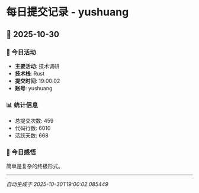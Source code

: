 # 每日提交记录 - yushuang

## 📅 2025-10-30

### 🎯 今日活动
- **主要活动**: 技术调研
- **技术栈**: Rust
- **提交时间**: 19:00:02
- **账号**: yushuang

### 📊 统计信息
- 总提交次数: 459
- 代码行数: 6010
- 活跃天数: 668

### 💭 今日感悟
简单是复杂的终极形式。

---
*自动生成于 2025-10-30T19:00:02.085449*
